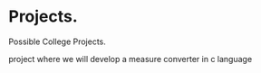 # Projects.
 Possible College Projects.

  project where we will develop a measure converter in c language
